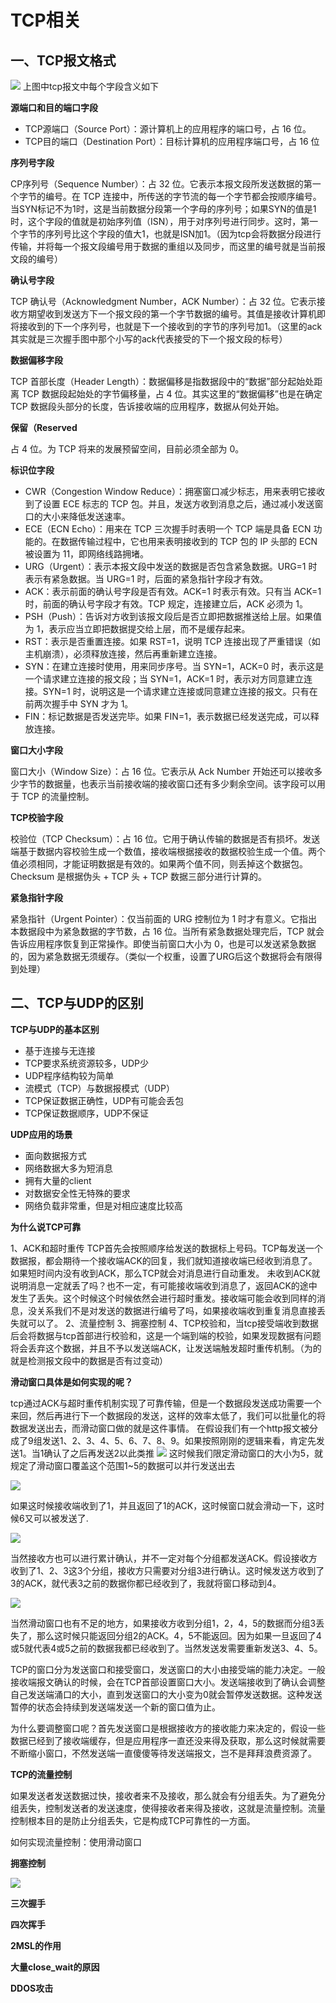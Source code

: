# TCP相关
## 一、TCP报文格式
![](https://gitee.com/coderth/blogimage/raw/master/img/20210418205850.png)
上图中tcp报文中每个字段含义如下

**源端口和目的端口字段**

* TCP源端口（Source Port）：源计算机上的应用程序的端口号，占 16 位。
* TCP目的端口（Destination Port）：目标计算机的应用程序端口号，占 16 位
  
**序列号字段**

CP序列号（Sequence Number）：占 32 位。它表示本报文段所发送数据的第一个字节的编号。在 TCP 连接中，所传送的字节流的每一个字节都会按顺序编号。当SYN标记不为1时，这是当前数据分段第一个字母的序列号；如果SYN的值是1时，这个字段的值就是初始序列值（ISN），用于对序列号进行同步。这时，第一个字节的序列号比这个字段的值大1，也就是ISN加1。（因为tcp会将数据分段进行传输，并将每一个报文段编号用于数据的重组以及同步，而这里的编号就是当前报文段的编号）

**确认号字段**

TCP 确认号（Acknowledgment Number，ACK Number）：占 32 位。它表示接收方期望收到发送方下一个报文段的第一个字节数据的编号。其值是接收计算机即将接收到的下一个序列号，也就是下一个接收到的字节的序列号加1。（这里的ack其实就是三次握手图中那个小写的ack代表接受的下一个报文段的标号）

**数据偏移字段**

TCP 首部长度（Header Length）：数据偏移是指数据段中的“数据”部分起始处距离 TCP 数据段起始处的字节偏移量，占 4 位。其实这里的“数据偏移”也是在确定 TCP 数据段头部分的长度，告诉接收端的应用程序，数据从何处开始。

**保留（Reserved**

占 4 位。为 TCP 将来的发展预留空间，目前必须全部为 0。

**标识位字段**

* CWR（Congestion Window Reduce）：拥塞窗口减少标志，用来表明它接收到了设置 ECE 标志的 TCP 包。并且，发送方收到消息之后，通过减小发送窗口的大小来降低发送速率。
* ECE（ECN Echo）：用来在 TCP 三次握手时表明一个 TCP 端是具备 ECN 功能的。在数据传输过程中，它也用来表明接收到的 TCP 包的 IP 头部的 ECN 被设置为 11，即网络线路拥堵。
* URG（Urgent）：表示本报文段中发送的数据是否包含紧急数据。URG=1 时表示有紧急数据。当 URG=1 时，后面的紧急指针字段才有效。
* ACK：表示前面的确认号字段是否有效。ACK=1 时表示有效。只有当 ACK=1 时，前面的确认号字段才有效。TCP 规定，连接建立后，ACK 必须为 1。
* PSH（Push）：告诉对方收到该报文段后是否立即把数据推送给上层。如果值为 1，表示应当立即把数据提交给上层，而不是缓存起来。
* RST：表示是否重置连接。如果 RST=1，说明 TCP 连接出现了严重错误（如主机崩溃），必须释放连接，然后再重新建立连接。
* SYN：在建立连接时使用，用来同步序号。当 SYN=1，ACK=0 时，表示这是一个请求建立连接的报文段；当 SYN=1，ACK=1 时，表示对方同意建立连接。SYN=1 时，说明这是一个请求建立连接或同意建立连接的报文。只有在前两次握手中 SYN 才为 1。
* FIN：标记数据是否发送完毕。如果 FIN=1，表示数据已经发送完成，可以释放连接。

**窗口大小字段**

窗口大小（Window Size）：占 16 位。它表示从 Ack Number 开始还可以接收多少字节的数据量，也表示当前接收端的接收窗口还有多少剩余空间。该字段可以用于 TCP 的流量控制。

**TCP校验字段**

校验位（TCP Checksum）：占 16 位。它用于确认传输的数据是否有损坏。发送端基于数据内容校验生成一个数值，接收端根据接收的数据校验生成一个值。两个值必须相同，才能证明数据是有效的。如果两个值不同，则丢掉这个数据包。Checksum 是根据伪头 + TCP 头 + TCP 数据三部分进行计算的。

**紧急指针字段**

紧急指针（Urgent Pointer）：仅当前面的 URG 控制位为 1 时才有意义。它指出本数据段中为紧急数据的字节数，占 16 位。当所有紧急数据处理完后，TCP 就会告诉应用程序恢复到正常操作。即使当前窗口大小为 0，也是可以发送紧急数据的，因为紧急数据无须缓存。（类似一个权重，设置了URG后这个数据将会有限得到处理）

## 二、TCP与UDP的区别

**TCP与UDP的基本区别**

* 基于连接与无连接
* TCP要求系统资源较多，UDP少
* UDP程序结构较为简单
* 流模式（TCP）与数据报模式（UDP）
* TCP保证数据正确性，UDP有可能会丢包
* TCP保证数据顺序，UDP不保证

**UDP应用的场景**

* 面向数据报方式
* 网络数据大多为短消息
* 拥有大量的client
* 对数据安全性无特殊的要求
* 网络负载非常重，但是对相应速度比较高

**为什么说TCP可靠**

1、ACK和超时重传
TCP首先会按照顺序给发送的数据标上号码。TCP每发送一个数据报，都会期待一个接收端ACK的回复，我们就知道接收端已经收到消息了。如果短时间内没有收到ACK，那么TCP就会对消息进行自动重发。
未收到ACK就说明消息一定就丢了吗？也不一定，有可能接收端收到消息了，返回ACK的途中发生了丢失。这个时候这个时候依然会进行超时重发。接收端可能会收到同样的消息，没关系我们不是对发送的数据进行编号了吗，如果接收端收到重复消息直接丢失就可以了。
2、流量控制
3、拥塞控制
4、TCP校验和，当tcp接受端收到数据后会将数据与tcp首部进行校验和，这是一个端到端的校验，如果发现数据有问题将会丢弃这个数据，并且不予以发送端ACK，让发送端触发超时重传机制。（为的就是检测报文段中的数据是否有过变动）


**滑动窗口具体是如何实现的呢？**

 tcp通过ACK与超时重传机制实现了可靠传输，但是一个数据段发送成功需要一个来回，然后再进行下一个数据段的发送，这样的效率太低了，我们可以批量化的将数据发送出去，而滑动窗口做的就是这件事情。
 在假设我们有一个http报文被分成了9组发送1、2、3、4、5、6、7、8、9。如果按照刚刚的逻辑来看，肯定先发送1。当1确认了之后再发送2以此类推
![](https://gitee.com/coderth/blogimage/raw/master/img/20210418213356.png)
这时候我们限定滑动窗口的大小为5，就规定了滑动窗口覆盖这个范围1~5的数据可以并行发送出去

![](https://gitee.com/coderth/blogimage/raw/master/img/20210418213422.png)

如果这时候接收端收到了1，并且返回了1的ACK，这时候窗口就会滑动一下，这时候6又可以被发送了.

![](https://gitee.com/coderth/blogimage/raw/master/img/20210418213458.png)

当然接收方也可以进行累计确认，并不一定对每个分组都发送ACK。假设接收方收到了1、2、3这3个分组，接收方只需要对分组3进行确认。这时候发送方收到了3的ACK，就代表3之前的数据你都已经收到了，我就将窗口移动到4。

![](https://gitee.com/coderth/blogimage/raw/master/img/20210418213534.png)

当然滑动窗口也有不足的地方，如果接收方收到分组1，2，4，5的数据而分组3丢失了，那么这时候只能返回分组2的ACK。4，5不能返回。因为如果一旦返回了4或5就代表4或5之前的数据我都已经收到了。当然发送发需要重新发送3、4、5。

TCP的窗口分为发送窗口和接受窗口，发送窗口的大小由接受端的能力决定。一般接收端报文确认的时候，会在TCP首部设置窗口大小。发送端接收到了确认会调整自己发送端涌口的大小，直到发送窗口的大小变为0就会暂停发送数据。这种发送暂停的状态会持续到发送端发送一个新的窗口值为止。

为什么要调整窗口呢？首先发送窗口是根据接收方的接收能力来决定的，假设一些数据已经到了接收端缓存，但是应用程序一直还没来得及获取，那么这时候就需要不断缩小窗口，不然发送端一直傻傻等待发送端报文，岂不是拜拜浪费资源了。

**TCP的流量控制**

如果发送者发送数据过快，接收者来不及接收，那么就会有分组丢失。为了避免分组丢失，控制发送者的发送速度，使得接收者来得及接收，这就是流量控制。流量控制根本目的是防止分组丢失，它是构成TCP可靠性的一方面。

如何实现流量控制：使用滑动窗口

**拥塞控制**

![](https://gitee.com/coderth/blogimage/raw/master/img/20210418214121.png)


**三次握手**

**四次挥手**

**2MSL的作用**

**大量close_wait的原因**

**DDOS攻击**